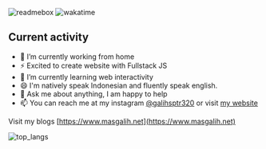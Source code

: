 ![readmebox](https://github.com/masgalih320/masgalih320/assets/91511974/4e5fe1ba-6c8d-45cd-b108-053d715a4920)
![wakatime](https://wakatime.com/badge/user/9f422c1e-f02a-4612-9fbd-737bc6de9bc9.svg)

## Current activity
- 🔭 I’m currently working from home
- ⚡ Excited to create website with Fullstack JS
- 🌱 I’m currently learning web interactivity
- 😄 I'm natively speak Indonesian and fluently speak english.
- 💬 Ask me about anything, I am happy to help
- 📫 You can reach me at my instagram [@galihsptr320](https://instagram.com/galihsptr320) or visit [my website](https://galih.me)

Visit my blogs [https://www.masgalih.net](https://www.masgalih.net)

![top_langs](https://github-readme-stats.vercel.app/api/top-langs/?username=masgalih320&layout=compact)
